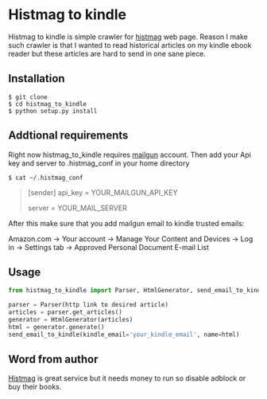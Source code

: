 Histmag to kindle
=================

Histmag to kindle is simple crawler for [histmag](http://histmag.org/) web page. 
Reason I make such crawler is that I wanted to read historical articles on my kindle ebook reader but these articles 
are hard to send in one sane piece.

Installation
------------
```
$ git clone 
$ cd histmag_to_kindle
$ python setup.py install
```

Addtional requirements
----------------------
Right now histmag_to_kindle requires [mailgun](https://www.mailgun.com/) account. 
Then add your Api key and server to .histmag_conf in your home directory
```
$ cat ~/.histmag_conf
```
>[sender]
>api_key = YOUR_MAILGUN_API_KEY
>
>server = YOUR_MAIL_SERVER

After this make sure that you add mailgun email to kindle trusted emails:

Amazon.com -> Your account -> Manage Your Content and Devices -> Log in -> Settings tab -> Approved Personal Document E-mail List
 
Usage
-----

```python
from histmag_to_kindle import Parser, HtmlGenerator, send_email_to_kindle

parser = Parser(http link to desired article)
articles = parser.get_articles()
generator = HtmlGenerator(articles)
html = generator.generate()
send_email_to_kindle(kindle_email='your_kindle_email', name=html)
```

Word from author
----------------

[Histmag](http://histmag.org/) is great service but it needs money to run so disable adblock or buy their books.